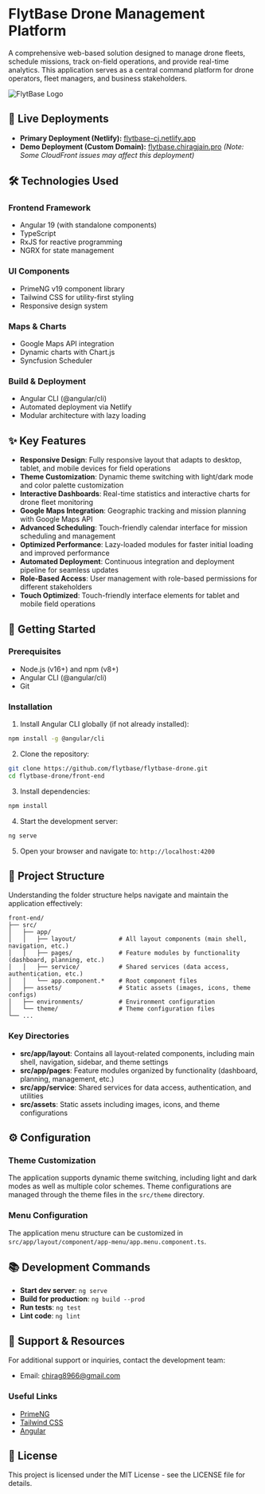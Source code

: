 # FlytBase Drone Management Platform

A comprehensive web-based solution designed to manage drone fleets, schedule missions, track on-field operations, and provide real-time analytics. This application serves as a central command platform for drone operators, fleet managers, and business stakeholders.

![FlytBase Logo](https://app.flytbase.com/assets/img/flytbase1.png)

## 🚀 Live Deployments

- **Primary Deployment (Netlify):** [flytbase-cj.netlify.app](https://flytbase-cj.netlify.app)
- **Demo Deployment (Custom Domain):** [flytbase.chiragjain.pro](https://flytbase.chiragjain.pro) *(Note: Some CloudFront issues may affect this deployment)*

## 🛠️ Technologies Used

### Frontend Framework
- Angular 19 (with standalone components)
- TypeScript
- RxJS for reactive programming
- NGRX for state management

### UI Components
- PrimeNG v19 component library
- Tailwind CSS for utility-first styling
- Responsive design system

### Maps & Charts
- Google Maps API integration
- Dynamic charts with Chart.js
- Syncfusion Scheduler

### Build & Deployment
- Angular CLI (&#64;angular/cli)
- Automated deployment via Netlify
- Modular architecture with lazy loading

## ✨ Key Features

- **Responsive Design**: Fully responsive layout that adapts to desktop, tablet, and mobile devices for field operations
- **Theme Customization**: Dynamic theme switching with light/dark mode and color palette customization
- **Interactive Dashboards**: Real-time statistics and interactive charts for drone fleet monitoring
- **Google Maps Integration**: Geographic tracking and mission planning with Google Maps API
- **Advanced Scheduling**: Touch-friendly calendar interface for mission scheduling and management
- **Optimized Performance**: Lazy-loaded modules for faster initial loading and improved performance
- **Automated Deployment**: Continuous integration and deployment pipeline for seamless updates
- **Role-Based Access**: User management with role-based permissions for different stakeholders
- **Touch Optimized**: Touch-friendly interface elements for tablet and mobile field operations

## 🚀 Getting Started

### Prerequisites
- Node.js (v16+) and npm (v8+)
- Angular CLI (&#64;angular/cli)
- Git

### Installation

1. Install Angular CLI globally (if not already installed):
```bash
npm install -g @angular/cli
```

2. Clone the repository:
```bash
git clone https://github.com/flytbase/flytbase-drone.git
cd flytbase-drone/front-end
```

3. Install dependencies:
```bash
npm install
```

4. Start the development server:
```bash
ng serve
```

5. Open your browser and navigate to: `http://localhost:4200`

## 📁 Project Structure

Understanding the folder structure helps navigate and maintain the application effectively:

```
front-end/
├── src/
│   ├── app/
│   │   ├── layout/            # All layout components (main shell, navigation, etc.)
│   │   ├── pages/             # Feature modules by functionality (dashboard, planning, etc.)
│   │   ├── service/           # Shared services (data access, authentication, etc.)
│   │   └── app.component.*    # Root component files
│   ├── assets/                # Static assets (images, icons, theme configs)
│   ├── environments/          # Environment configuration
│   └── theme/                 # Theme configuration files
└── ...
```

### Key Directories
- **src/app/layout**: Contains all layout-related components, including main shell, navigation, sidebar, and theme settings
- **src/app/pages**: Feature modules organized by functionality (dashboard, planning, management, etc.)
- **src/app/service**: Shared services for data access, authentication, and utilities
- **src/assets**: Static assets including images, icons, and theme configurations

## ⚙️ Configuration

### Theme Customization
The application supports dynamic theme switching, including light and dark modes as well as multiple color schemes. Theme configurations are managed through the theme files in the `src/theme` directory.

### Menu Configuration
The application menu structure can be customized in `src/app/layout/component/app-menu/app.menu.component.ts`.

## 📚 Development Commands

- **Start dev server**: `ng serve`
- **Build for production**: `ng build --prod`
- **Run tests**: `ng test`
- **Lint code**: `ng lint`

## 📧 Support & Resources

For additional support or inquiries, contact the development team:
- Email: [chirag8966@gmail.com](mailto:chirag8966@gmail.com)

### Useful Links
- [PrimeNG](https://primeng.org)
- [Tailwind CSS](https://tailwindcss.com)
- [Angular](https://angular.io)

## 📄 License

This project is licensed under the MIT License - see the LICENSE file for details.
